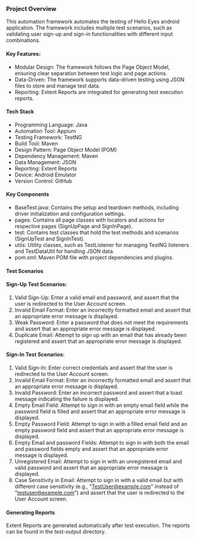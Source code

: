 ### Project Overview

This automation framework automates the testing of Hello Eyes android application. The framework includes multiple test scenarios, such as validating user sign-up
and sign-in functionalities with different input combinations.

#### Key Features:

- Modular Design: The framework follows the Page Object Model, ensuring clear separation between test logic and page actions.
- Data-Driven: The framework supports data-driven testing using JSON files to store and manage test data.
- Reporting: Extent Reports are integrated for generating test execution reports.

#### Tech Stack

- Programming Language: Java
- Automation Tool: Appium
- Testing Framework: TestNG
- Build Tool: Maven
- Design Pattern: Page Object Model (POM)
- Dependency Management: Maven
- Data Management: JSON
- Reporting: Extent Reports
- Device: Android Emulator
- Version Control: GitHub

#### Key Components

- BaseTest.java: Contains the setup and teardown methods, including driver initialization and configuration settings.
- pages: Contains all page classes with locators and actions for respective pages (SignUpPage and SignInPage).
- test: Contains test classes that hold the test methods and scenarios (SignUpTest and SignInTest).
- utils: Utility classes, such as TestListener for managing TestNG listeners and TestDataUtil for handling JSON data.
- pom.xml: Maven POM file with project dependencies and plugins.

#### Test Scenarios 

#### Sign-Up Test Scenarios:

1. Valid Sign-Up: Enter a valid email and password, and assert that the user is redirected to the User Account screen.
2. Invalid Email Format: Enter an incorrectly formatted email and assert that an appropriate error message is displayed.
3. Weak Password: Enter a password that does not meet the requirements and assert that an appropriate error message is displayed.
4. Duplicate Email: Attempt to sign up with an email that has already been registered and assert that an appropriate error message is displayed.

#### Sign-In Test Scenarios:

1. Valid Sign-In: Enter correct credentials and assert that the user is redirected to the User Account screen.
2. Invalid Email Format: Enter an incorrectly formatted email and assert that an appropriate error message is displayed.
3. Invalid Password: Enter an incorrect password and assert that a toast message indicating the failure is displayed.
4. Empty Email Field: Attempt to sign in with an empty email field while the password field is filled and assert that an appropriate error message is displayed.
5. Empty Password Field: Attempt to sign in with a filled email field and an empty password field and assert that an appropriate error message is displayed.
6. Empty Email and password Fields: Attempt to sign in with both the email and password fields empty and assert that an appropriate error message is displayed.
7. Unregistered Email: Attempt to sign in with an unregistered email and valid password and assert that an appropriate error message is displayed.
8. Case Sensitivity in Email: Attempt to sign in with a valid email but with different case sensitivity (e.g., "TestUser@example.com" instead of "testuser@example.com") and assert that the user is redirected to the User Account screen. 

#### Generating Reports

Extent Reports are generated automatically after test execution. The reports can be found in the test-output directory.